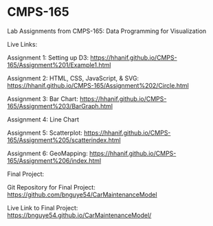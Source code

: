 # CMPS-165
Lab Assignments from CMPS-165: Data Programming for Visualization

Live Links:

Assignment 1: Setting up D3: https://hhanif.github.io/CMPS-165/Assignment%201/Example1.html

Assignment 2: HTML, CSS, JavaScript, & SVG: https://hhanif.github.io/CMPS-165/Assignment%202/Circle.html

Assignment 3: Bar Chart: https://hhanif.github.io/CMPS-165/Assignment%203/BarGraph.html

Assignment 4: Line Chart

Assignment 5: Scatterplot: https://hhanif.github.io/CMPS-165/Assignment%205/scatterindex.html

Assignment 6: GeoMapping: https://hhanif.github.io/CMPS-165/Assignment%206/index.html

Final Project:

Git Repository for Final Project: https://github.com/bnguye54/CarMaintenanceModel

Live Link to Final Project: https://bnguye54.github.io/CarMaintenanceModel/
